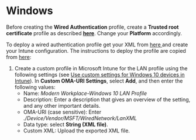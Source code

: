 # Windows



Before creating the **Wired Authentication** profile, create a **Trusted root certificate** profile as described [**here**](../trusted-root.md#to-add-a-trusted-root-profile-for-your-clients). Change your **Platform** accordingly.

To deploy a wired authentication profile get your XML from [here ](../../portal/settings-trusted-roots/xml.md#wired)and create your Intune configuration. The instructions to deploy the profile are copied from [here](https://docs.microsoft.com/en-us/microsoft-365/managed-desktop/get-ready/certs-wifi-lan?view=o365-worldwide#deploy-a-lan-profile):

1. Create a custom profile in Microsoft Intune for the LAN profile using the following settings \(see [Use custom settings for Windows 10 devices in Intune](https://docs.microsoft.com/en-us/intune/custom-settings-windows-10)\). In **Custom OMA-URI Settings**, select **Add**, and then enter the following values:
   * Name: _Modern Workplace-Windows 10 LAN Profile_
   * Description: Enter a description that gives an overview of the setting, and any other important details.
   * OMA-URI \(case sensitive\): Enter _./Device/Vendor/MSFT/WiredNetwork/LanXML_
   * Data type: select **String \(XML file\)**.
   * Custom XML: Upload the exported XML file.

